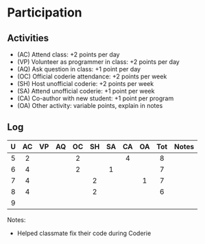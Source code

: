 Participation
=============

## Activities ## 

+ (AC) Attend class: +2 points per day
+ (VP) Volunteer as programmer in class: +2 points per day
+ (AQ) Ask question in class: +1 point per day
+ (OC) Official coderie attendance: +2 points per week
+ (SH) Host unofficial coderie: +2 points per week
+ (SA) Attend unofficial coderie: +1 point per week
+ (CA) Co-author with new student: +1 point per program
+ (OA) Other activity: variable points, explain in notes

## Log ##

| U | AC | VP | AQ | OC | SH | SA | CA | OA | Tot | Notes
|:-:|:--:|:--:|:--:|:--:|:--:|:--:|:--:|:--:|:---:|:--------
| 5 |  2 |    |    |  2 |    |    |  4 |    |  8  | 
| 6 |  4 |    |    |  2 |    |  1 |    |    |  7  |
| 7 |  4 |    |    |    |  2 |    |    |  1 |  7  |  
| 8 |  4 |    |    |    |  2 |    |    |    |  6  |
| 9 |

Notes:
+ Helped classmate fix their code during Coderie
